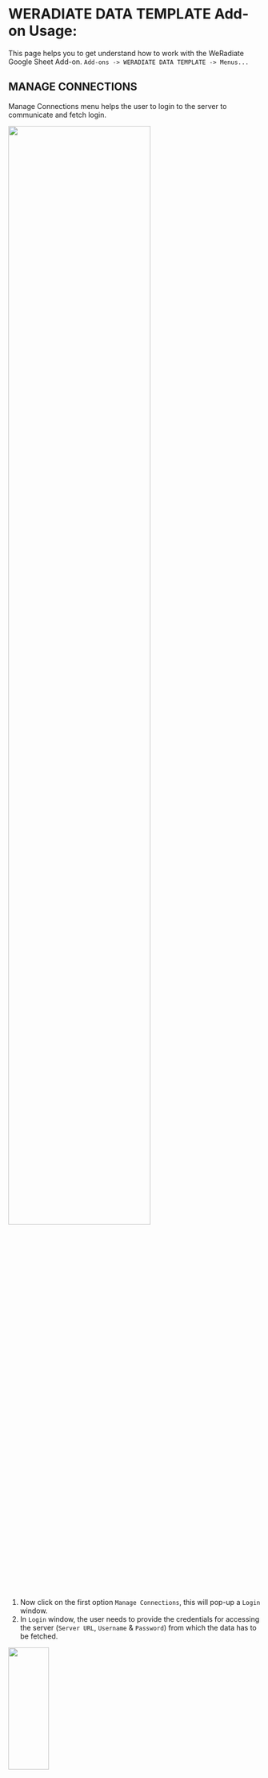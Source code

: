 # WERADIATE DATA TEMPLATE Add-on Usage:
This page helps you to get understand how to work with the WeRadiate Google Sheet Add-on.
`Add-ons -> WERADIATE DATA TEMPLATE -> Menus...`

## MANAGE CONNECTIONS
Manage Connections menu helps the user to login to the server to communicate and fetch login.

<img src="https://github.com/mukeshbharath/Add-on-test/blob/master/menu-mang-conn.png" width=75% height=75%>

1. Now click on the first option `Manage Connections`, this will pop-up a `Login` window.
2. In `Login` window, the user needs to provide the credentials for accessing the server (`Server URL`, `Username` & `Password`) from which the data has to be fetched.

<img src="https://github.com/mukeshbharath/Add-on-test/blob/master/mang-conn-login.png" width=40% height=25%>

3. For easy access the credentials have been pre-filled and just need to press `Submit` to establish the connection.
4. This will establish a connection to the server to which we need to communicate.

<img src="https://github.com/mukeshbharath/Add-on-test/blob/master/mang-conn-established.png" width=40% height=25%>

## GET DATA
1. Once you see the `Connection Established` pop-up, move on to the next menu option `Get-Data` in the WeRadiate Add-on.

<img src="https://github.com/mukeshbharath/Add-on-test/blob/master/menu-get-data.png" width=75% height=75%>

2. This menu helps to fetch the data from the server for a desired date range with various aggregations in user convenient templates.
3. `Get-Data` window provides various drop down fields for `Client`, `From Date`, `To Date`, `Select Aggregator`, `Select Template`, `Ref.Line Value (Temp)` that user has to fill with options/values.
  * Date pickers are provided for selecting `From Date` & `To Date`.

<img src="https://github.com/mukeshbharath/Add-on-test/blob/master/get-data-date.png" width=25% height=25%>

  * The Aggreagation for the data per day has to be choosed from `Select Aggregate` dropdown (`Max`/`Min`/`Mean`/`Median`).

<img src="https://github.com/mukeshbharath/Add-on-test/blob/master/get-data-aggr.png" width=25% height=25%>

  * The Template with which the user likes to view the Data has to be selected from the Select Template dropdow (from `DEC Report`/`Model1`/`Model2`/`Model3`)

<img src="https://github.com/mukeshbharath/Add-on-test/blob/master/get-data-template.png" width=25% height=25%>

  * The `Get Data` also offers user to select the `Ref. Line Value (Temp)` to provide Reference Line for Temperature which will be added as threshold in Charts for reference.

<img src="https://github.com/mukeshbharath/Add-on-test/blob/master/get-data-refLine.png" width=25% height=25%>

  * Once all the fields are provided, press `Submit`.
4. You'll see the Add-on Loads the Selected template with Data populating under it.

<img src="https://github.com/mukeshbharath/Add-on-test/blob/master/get-data-loading.png" width=25% height=25%>

## TEMPLATES
The template model details used in this Add-on are as follows:
### DEC Report Template
  * DEC Report - Displays all location (sensor) data in a Sheet.

<img src="https://github.com/mukeshbharath/Add-on-test/blob/master/DEC-Report.png" width=75% height=75%>

  * DEC Chart - Plots a cumulative representation and Displays in another Sheet.

<img src="https://github.com/mukeshbharath/Add-on-test/blob/master/DEC-Report-chart.png" width=75% height=75%>

### Model1 Template
  * Model1 - Each Sheet has location (sensors) data and resp. charts plotted, and N sheets for N number of locations available in the client.

### Model 2 Template
  * Model2 - First Sheet displays all the location (sensor) data and chart representation for each sensor (Site specific) provided in separate sheets and cumulative representation of all sensors in a sheet.

### Model 3 Template
  * Model3 - Displays sensor data and it chart representation in a sheet (Piles specific), N sheets for N Piles available in the Site.
  
<img src="https://github.com/mukeshbharath/Add-on-test/blob/master/model3-template.png" width=75% height=75%>
  
## REFRESH
On clicking `Refresh` menu, all the sheets in current workbook will be deleted and inserts a new active worksheet.

<img src="https://github.com/mukeshbharath/Add-on-test/blob/master/menu-refresh.png" width=75% height=75%>

It is designed to pop up an alert message to save the Workbook before attempting to refresh the sheets.

<img src="https://github.com/mukeshbharath/Add-on-test/blob/master/refresh-alert.png" width=25% height=25%>

## ABOUT
`About` menu displays the Product Name, its Version and Website Information.

<img src="https://github.com/mukeshbharath/Add-on-test/blob/master/about.png" width=25% height=25%>

